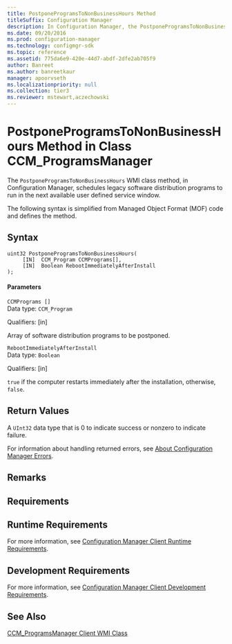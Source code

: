 ```yaml
---
title: PostponeProgramsToNonBusinessHours Method
titleSuffix: Configuration Manager
description: In Configuration Manager, the PostponeProgramsToNonBusinessHours WMI class method schedules legacy software distribution programs to run in the next available user defined service window.
ms.date: 09/20/2016
ms.prod: configuration-manager
ms.technology: configmgr-sdk
ms.topic: reference
ms.assetid: 775da6e9-420e-44d7-abdf-2dfe2ab705f9
author: Banreet
ms.author: banreetkaur
manager: apoorvseth
ms.localizationpriority: null
ms.collection: tier3
ms.reviewer: mstewart,aczechowski
---
```

# PostponeProgramsToNonBusinessHours Method in Class CCM_ProgramsManager
The `PostponeProgramsToNonBusinessHours` WMI class method, in Configuration Manager, schedules legacy software distribution programs to run in the next available user defined service window.  

 The following syntax is simplified from Managed Object Format (MOF) code and defines the method.  

## Syntax  

```  
uint32 PostponeProgramsToNonBusinessHours(  
     [IN]  CCM_Program CCMPrograms[],  
     [IN]  Boolean RebootImmediatelyAfterInstall  
);  
```  

#### Parameters  
 `CCMPrograms []`  
 Data type: `CCM_Program`  

 Qualifiers: [in]  

 Array of software distribution programs to be postponed.  

 `RebootImmediatelyAfterInstall`  
 Data type: `Boolean`  

 Qualifiers: [in]  

 `true` if the computer restarts immediately after the installation, otherwise, `false`.  

## Return Values  
 A `UInt32` data type that is 0 to indicate success or nonzero to indicate failure.  

 For information about handling returned errors, see [About Configuration Manager Errors](../../../../../develop/core/understand/about-configuration-manager-errors.md).  

## Remarks  

## Requirements  

## Runtime Requirements  
 For more information, see [Configuration Manager Client Runtime Requirements](../../../../../develop/core/reqs/client-runtime-requirements.md).  

## Development Requirements  
 For more information, see [Configuration Manager Client Development Requirements](../../../../../develop/core/reqs/client-development-requirements.md).  

## See Also  
 [CCM_ProgramsManager Client WMI Class](../../../../../develop/reference/core/clients/sdk/ccm_programsmanager-client-wmi-class.md)
